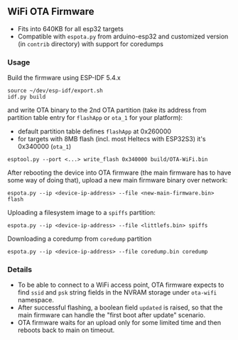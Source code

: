 ## WiFi OTA Firmware

 - Fits into 640KB for all esp32 targets
 - Compatible with `espota.py` from arduino-esp32 and customized version (in `contrib` directory) with support for coredumps

### Usage

Build the firmware using ESP-IDF 5.4.x
```
source ~/dev/esp-idf/export.sh
idf.py build
```
and write OTA binary to the 2nd OTA partition (take its address from partition table entry for `flashApp` or `ota_1` for your platform):
- default partition table defines `flashApp` at 0x260000
- for targets with 8MB flash (incl. most Heltecs with ESP32S3) it's 0x340000 (`ota_1`)
```
esptool.py --port <...> write_flash 0x340000 build/OTA-WiFi.bin
```
After rebooting the device into OTA firmware (the main firmware has to have some way of doing that), upload a new main firmware binary over network:
```
espota.py --ip <device-ip-address> --file <new-main-firmware.bin> flash
```
Uploading a filesystem image to a `spiffs` partition:
```
espota.py --ip <device-ip-address> --file <littlefs.bin> spiffs
```
Downloading a coredump from `coredump` partition
```
espota.py --ip <device-ip-address> --file coredump.bin coredump
```

### Details

 - To be able to connect to a WiFi access point, OTA firmware expects to find `ssid` and `psk` string fields in the NVRAM storage under `ota-wifi` namespace.
 - After successful flashing, a boolean field `updated` is raised, so that the main firmware can handle the "first boot after update" scenario.
 - OTA firmware waits for an upload only for some limited time and then reboots back to main on timeout.
